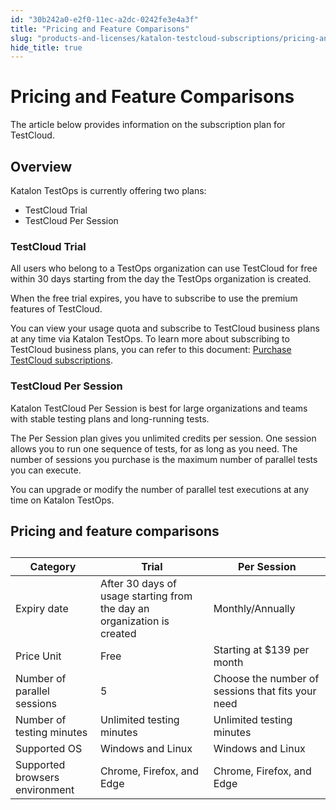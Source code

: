 ```yaml
---
id: "30b242a0-e2f0-11ec-a2dc-0242fe3e4a3f"
title: "Pricing and Feature Comparisons"
slug: "products-and-licenses/katalon-testcloud-subscriptions/pricing-and-feature-comparisons"
hide_title: true
---
```

    

# <a id="id" class="anchor_top_offset"/><a id="ariaid-title1" class="anchor_top_offset"/>Pricing and Feature Comparisons

    
      
<p xmlns="http://www.w3.org/1999/xhtml" className="p">The article below provides information on the subscription plan   for TestCloud.</p> 
    
  

## <a id="id_1" class="anchor_top_offset"/>Overview

<p xmlns="http://www.w3.org/1999/xhtml" className="p">Katalon TestOps is currently offering two plans:</p> 
<ul xmlns="http://www.w3.org/1999/xhtml" className="ul"><li className="li">TestCloud Trial</li><li className="li">TestCloud Per Session</li></ul> 
      

### <a id="id_2" class="anchor_top_offset"/>TestCloud Trial

      
        
<p xmlns="http://www.w3.org/1999/xhtml" className="p">All users who belong to a TestOps organization can use TestCloud   for free within 30 days starting from the day the TestOps   organization is created.</p> 
        
<p xmlns="http://www.w3.org/1999/xhtml" className="p">When the free trial expires, you have to subscribe to use the   premium features of TestCloud.</p> 
        
<p xmlns="http://www.w3.org/1999/xhtml" className="p">You can view your usage quota and subscribe to TestCloud   business plans at any time via Katalon TestOps. To learn more about   subscribing to TestCloud business plans, you can refer to this   document: <a className="xref" href="/docs/legacy/products-and-licenses/katalon-testcloud-subscriptions/manage-subscriptions/subscribe-to-testcloud">Purchase     TestCloud subscriptions</a>.</p> 
      
    
      

### <a id="id_3" class="anchor_top_offset"/>TestCloud Per Session

      
        
<p xmlns="http://www.w3.org/1999/xhtml" className="p">Katalon TestCloud Per Session is best for large organizations   and teams with stable testing plans and long-running tests.</p> 
        
<p xmlns="http://www.w3.org/1999/xhtml" className="p">The Per Session plan gives you unlimited credits per session.   One session allows you to run one sequence of tests, for as long as   you need. The number of sessions you purchase is the maximum number   of parallel tests you can execute.</p> 
        
<p xmlns="http://www.w3.org/1999/xhtml" className="p">You can upgrade or modify the number of parallel test executions   at any time on Katalon TestOps.</p> 
      
    
    

## <a id="id_4" class="anchor_top_offset"/>Pricing and feature comparisons

    
      
<table xmlns="http://www.w3.org/1999/xhtml" className="table"><caption /><thead className="thead">     <tr className>       <th className="entry anchor_top_offset" id="id_4__entry__1">Category</th>       <th className="entry anchor_top_offset" id="id_4__entry__2">Trial</th>       <th className="entry anchor_top_offset" id="id_4__entry__3">Per Session</th>     </tr>   </thead><tbody className="tbody">     <tr className>       <td className="entry" headers="id_4__entry__1 id_4__entry__2 id_4__entry__3 ">Expiry date</td>       <td className="entry" headers="id_4__entry__1 id_4__entry__2 id_4__entry__3 ">After 30 days of usage starting from the day an organization is         created</td>       <td className="entry" headers="id_4__entry__1 id_4__entry__2 id_4__entry__3 ">Monthly/Annually</td>     </tr>     <tr className>       <td className="entry" headers="id_4__entry__1 id_4__entry__2 id_4__entry__3 ">Price Unit</td>       <td className="entry" headers="id_4__entry__1 id_4__entry__2 id_4__entry__3 ">Free</td>       <td className="entry" headers="id_4__entry__1 id_4__entry__2 id_4__entry__3 ">Starting at $139 per month</td>     </tr>     <tr className>       <td className="entry" headers="id_4__entry__1 id_4__entry__2 id_4__entry__3 ">Number of parallel sessions</td>       <td className="entry" headers="id_4__entry__1 id_4__entry__2 id_4__entry__3 ">5</td>       <td className="entry" headers="id_4__entry__1 id_4__entry__2 id_4__entry__3 ">Choose the number of sessions that fits your need</td>     </tr>     <tr className>       <td className="entry" headers="id_4__entry__1 id_4__entry__2 id_4__entry__3 ">Number of testing minutes</td>       <td className="entry" headers="id_4__entry__1 id_4__entry__2 id_4__entry__3 ">Unlimited testing minutes</td>       <td className="entry" headers="id_4__entry__1 id_4__entry__2 id_4__entry__3 ">Unlimited testing minutes</td>     </tr>     <tr className>       <td className="entry" headers="id_4__entry__1 id_4__entry__2 id_4__entry__3 ">Supported OS</td>       <td className="entry" headers="id_4__entry__1 id_4__entry__2 id_4__entry__3 ">Windows and Linux</td>       <td className="entry" headers="id_4__entry__1 id_4__entry__2 id_4__entry__3 ">Windows and Linux</td>     </tr>     <tr className>       <td className="entry" headers="id_4__entry__1 id_4__entry__2 id_4__entry__3 ">Supported browsers environment</td>       <td className="entry" headers="id_4__entry__1 id_4__entry__2 id_4__entry__3 ">Chrome, Firefox, and Edge</td>       <td className="entry" headers="id_4__entry__1 id_4__entry__2 id_4__entry__3 ">Chrome, Firefox, and Edge</td>     </tr>   </tbody></table> 
    
  
